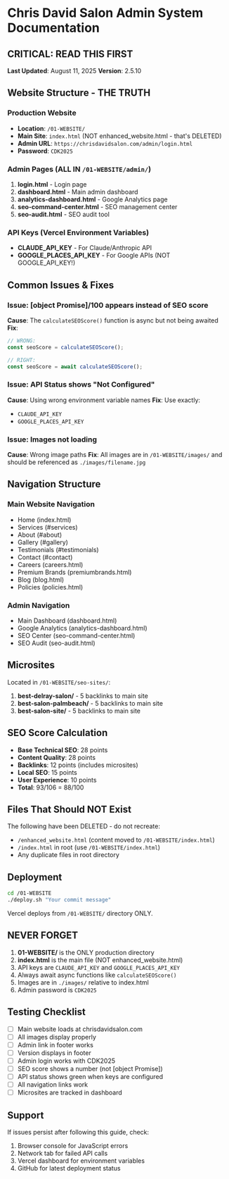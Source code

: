 # Chris David Salon Admin System Documentation

## CRITICAL: READ THIS FIRST

**Last Updated**: August 11, 2025
**Version**: 2.5.10

## Website Structure - THE TRUTH

### Production Website
- **Location**: `/01-WEBSITE/`
- **Main Site**: `index.html` (NOT enhanced_website.html - that's DELETED)
- **Admin URL**: `https://chrisdavidsalon.com/admin/login.html`
- **Password**: `CDK2025`

### Admin Pages (ALL IN `/01-WEBSITE/admin/`)
1. **login.html** - Login page
2. **dashboard.html** - Main admin dashboard
3. **analytics-dashboard.html** - Google Analytics page
4. **seo-command-center.html** - SEO management center
5. **seo-audit.html** - SEO audit tool

### API Keys (Vercel Environment Variables)
- **CLAUDE_API_KEY** - For Claude/Anthropic API
- **GOOGLE_PLACES_API_KEY** - For Google APIs (NOT GOOGLE_API_KEY!)

## Common Issues & Fixes

### Issue: [object Promise]/100 appears instead of SEO score
**Cause**: The `calculateSEOScore()` function is async but not being awaited
**Fix**: 
```javascript
// WRONG:
const seoScore = calculateSEOScore();

// RIGHT:
const seoScore = await calculateSEOScore();
```

### Issue: API Status shows "Not Configured"
**Cause**: Using wrong environment variable names
**Fix**: Use exactly:
- `CLAUDE_API_KEY`
- `GOOGLE_PLACES_API_KEY`

### Issue: Images not loading
**Cause**: Wrong image paths
**Fix**: All images are in `/01-WEBSITE/images/` and should be referenced as `./images/filename.jpg`

## Navigation Structure

### Main Website Navigation
- Home (index.html)
- Services (#services)
- About (#about)
- Gallery (#gallery)
- Testimonials (#testimonials)
- Contact (#contact)
- Careers (careers.html)
- Premium Brands (premiumbrands.html)
- Blog (blog.html)
- Policies (policies.html)

### Admin Navigation
- Main Dashboard (dashboard.html)
- Google Analytics (analytics-dashboard.html)
- SEO Center (seo-command-center.html)
- SEO Audit (seo-audit.html)

## Microsites
Located in `/01-WEBSITE/seo-sites/`:
1. **best-delray-salon/** - 5 backlinks to main site
2. **best-salon-palmbeach/** - 5 backlinks to main site
3. **best-salon-site/** - 5 backlinks to main site

## SEO Score Calculation
- **Base Technical SEO**: 28 points
- **Content Quality**: 28 points
- **Backlinks**: 12 points (includes microsites)
- **Local SEO**: 15 points
- **User Experience**: 10 points
- **Total**: 93/106 = 88/100

## Files That Should NOT Exist
The following have been DELETED - do not recreate:
- `/enhanced_website.html` (content moved to `/01-WEBSITE/index.html`)
- `/index.html` in root (use `/01-WEBSITE/index.html`)
- Any duplicate files in root directory

## Deployment
```bash
cd /01-WEBSITE
./deploy.sh "Your commit message"
```

Vercel deploys from `/01-WEBSITE/` directory ONLY.

## NEVER FORGET
1. **01-WEBSITE/** is the ONLY production directory
2. **index.html** is the main file (NOT enhanced_website.html)
3. API keys are `CLAUDE_API_KEY` and `GOOGLE_PLACES_API_KEY`
4. Always await async functions like `calculateSEOScore()`
5. Images are in `./images/` relative to index.html
6. Admin password is `CDK2025`

## Testing Checklist
- [ ] Main website loads at chrisdavidsalon.com
- [ ] All images display properly
- [ ] Admin link in footer works
- [ ] Version displays in footer
- [ ] Admin login works with CDK2025
- [ ] SEO score shows a number (not [object Promise])
- [ ] API status shows green when keys are configured
- [ ] All navigation links work
- [ ] Microsites are tracked in dashboard

## Support
If issues persist after following this guide, check:
1. Browser console for JavaScript errors
2. Network tab for failed API calls
3. Vercel dashboard for environment variables
4. GitHub for latest deployment status